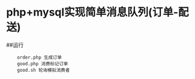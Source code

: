 # php+mysql实现简单消息队列(订单-配送)
##运行

        order.php 生成订单
        good.php 消费标记订单
        good.sh 轮询模拟消费者



